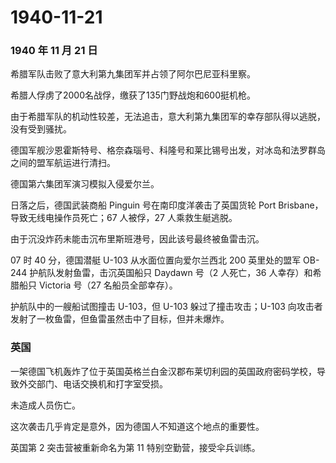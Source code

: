 # 1940-11-21

### 1940 年 11 月 21 日

希腊军队击败了意大利第九集团军并占领了阿尔巴尼亚科里察。

希腊人俘虏了2000名战俘，缴获了135门野战炮和600挺机枪。

由于希腊军队的机动性较差，无法追击，意大利第九集团军的幸存部队得以逃脱，没有受到骚扰。

德国军舰沙恩霍斯特号、格奈森瑙号、科隆号和莱比锡号出发，对冰岛和法罗群岛之间的盟军航运进行清扫。

德国第六集团军演习模拟入侵爱尔兰。

日落之后，德国武装商船 Pinguin 号在南印度洋袭击了英国货轮 Port
Brisbane，导致无线电操作员死亡；67 人被俘，27 人乘救生艇逃脱。

由于沉没炸药未能击沉布里斯班港号，因此该号最终被鱼雷击沉。

07 时 40 分，德国潜艇 U-103 从水面位置向爱尔兰西北 200 英里处的盟军
OB-244 护航队发射鱼雷，击沉英国船只 Daydawn 号（2 人死亡，36
人幸存）和希腊船只 Victoria 号（27 名船员全部幸存）。

护航队中的一艘船试图撞击 U-103，但 U-103 躲过了撞击攻击；U-103
向攻击者发射了一枚鱼雷，但鱼雷虽然击中了目标，但并未爆炸。

### 英国

一架德国飞机轰炸了位于英国英格兰白金汉郡布莱切利园的英国政府密码学校，导致外交部门、电话交换机和打字室受损。

未造成人员伤亡。

这次袭击几乎肯定是意外，因为德国人不知道这个地点的重要性。

英国第 2 突击营被重新命名为第 11 特别空勤营，接受伞兵训练。